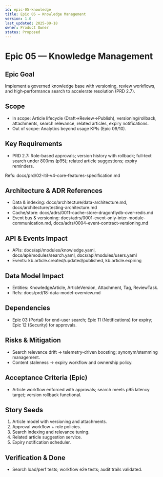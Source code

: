 ```yaml
---
id: epic-05-knowledge
title: Epic 05 — Knowledge Management
version: 1.0
last_updated: 2025-09-18
owner: Product Owner
status: Proposed
---
```


# Epic 05 — Knowledge Management

## Epic Goal
Implement a governed knowledge base with versioning, review workflows, and high‑performance search to accelerate resolution (PRD 2.7).

## Scope
- In scope: Article lifecycle (Draft→Review→Publish), versioning/rollback, attachments, search relevance, related articles, expiry notifications.
- Out of scope: Analytics beyond usage KPIs (Epic 09/10).

## Key Requirements
- PRD 2.7: Role-based approvals; version history with rollback; full‑text search under 800ms (p95); related article suggestions; expiry reminders.

Refs: docs/prd/02-itil-v4-core-features-specification.md

## Architecture & ADR References
- Data & indexing: docs/architecture/data-architecture.md, docs/architecture/testing-architecture.md
- Cache/store: docs/adrs/0011-cache-store-dragonflydb-over-redis.md
- Event bus & versioning: docs/adrs/0001-event-only-inter-module-communication.md, docs/adrs/0004-event-contract-versioning.md

## API & Events Impact
- APIs: docs/api/modules/knowledge.yaml, docs/api/modules/search.yaml, docs/api/modules/users.yaml
- Events: kb.article.created/updated/published, kb.article.expiring

## Data Model Impact
- Entities: KnowledgeArticle, ArticleVersion, Attachment, Tag, ReviewTask.
- Refs: docs/prd/18-data-model-overview.md

## Dependencies
- Epic 03 (Portal) for end-user search; Epic 11 (Notifications) for expiry; Epic 12 (Security) for approvals.

## Risks & Mitigation
- Search relevance drift → telemetry-driven boosting; synonym/stemming management.
- Content staleness → expiry workflow and ownership policy.

## Acceptance Criteria (Epic)
- Article workflow enforced with approvals; search meets p95 latency target; version rollback functional.

## Story Seeds
1) Article model with versioning and attachments.
2) Approval workflow + role policies.
3) Search indexing and relevance tuning.
4) Related article suggestion service.
5) Expiry notification scheduler.

## Verification & Done
- Search load/perf tests; workflow e2e tests; audit trails validated.

